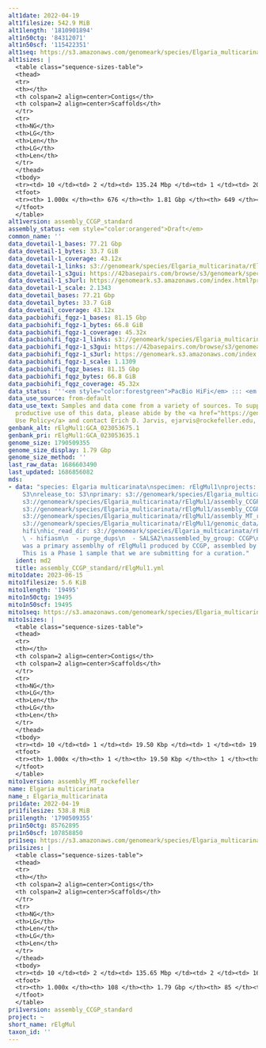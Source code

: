 ```yaml
---
alt1date: 2022-04-19
alt1filesize: 542.9 MiB
alt1length: '1810901894'
alt1n50ctg: '84312071'
alt1n50scf: '115422351'
alt1seq: https://s3.amazonaws.com/genomeark/species/Elgaria_multicarinata/rElgMul1/assembly_CCGP_standard/rElgMul1.alt.asm.20220419.fasta.gz
alt1sizes: |
  <table class="sequence-sizes-table">
  <thead>
  <tr>
  <th></th>
  <th colspan=2 align=center>Contigs</th>
  <th colspan=2 align=center>Scaffolds</th>
  </tr>
  <tr>
  <th>NG</th>
  <th>LG</th>
  <th>Len</th>
  <th>LG</th>
  <th>Len</th>
  </tr>
  </thead>
  <tbody>
  <tr><td> 10 </td><td> 2 </td><td> 135.24 Mbp </td><td> 1 </td><td> 204.63 Mbp </td></tr><tr><td> 20 </td><td> 3 </td><td> 110.24 Mbp </td><td> 2 </td><td> 176.53 Mbp </td></tr><tr><td> 30 </td><td> 5 </td><td> 100.50 Mbp </td><td> 3 </td><td> 163.85 Mbp </td></tr><tr><td> 40 </td><td> 6 </td><td> 96.48 Mbp </td><td> 5 </td><td> 135.24 Mbp </td></tr><tr style="background-color:#cccccc;"><td> 50 </td><td> 9 </td><td> 84.31 Mbp </td><td> 6 </td><td> 115.42 Mbp </td></tr><tr><td> 60 </td><td> 11 </td><td> 71.78 Mbp </td><td> 8 </td><td> 101.21 Mbp </td></tr><tr><td> 70 </td><td> 14 </td><td> 37.69 Mbp </td><td> 10 </td><td> 96.48 Mbp </td></tr><tr><td> 80 </td><td> 21 </td><td> 22.34 Mbp </td><td> 13 </td><td> 33.70 Mbp </td></tr><tr><td> 90 </td><td> 33 </td><td> 10.40 Mbp </td><td> 20 </td><td> 20.09 Mbp </td></tr><tr><td> 100 </td><td> 676 </td><td> 11.54 Kbp </td><td> 649 </td><td> 11.54 Kbp </td></tr></tbody>
  <tfoot>
  <tr><th> 1.000x </th><th> 676 </th><th> 1.81 Gbp </th><th> 649 </th><th> 1.81 Gbp </th></tr>
  </tfoot>
  </table>
alt1version: assembly_CCGP_standard
assembly_status: <em style="color:orangered">Draft</em>
common_name: ''
data_dovetail-1_bases: 77.21 Gbp
data_dovetail-1_bytes: 33.7 GiB
data_dovetail-1_coverage: 43.12x
data_dovetail-1_links: s3://genomeark/species/Elgaria_multicarinata/rElgMul1/genomic_data/dovetail/<br>
data_dovetail-1_s3gui: https://42basepairs.com/browse/s3/genomeark/species/Elgaria_multicarinata/rElgMul1/genomic_data/dovetail/
data_dovetail-1_s3url: https://genomeark.s3.amazonaws.com/index.html?prefix=species/Elgaria_multicarinata/rElgMul1/genomic_data/dovetail/
data_dovetail-1_scale: 2.1343
data_dovetail_bases: 77.21 Gbp
data_dovetail_bytes: 33.7 GiB
data_dovetail_coverage: 43.12x
data_pacbiohifi_fqgz-1_bases: 81.15 Gbp
data_pacbiohifi_fqgz-1_bytes: 66.8 GiB
data_pacbiohifi_fqgz-1_coverage: 45.32x
data_pacbiohifi_fqgz-1_links: s3://genomeark/species/Elgaria_multicarinata/rElgMul1/genomic_data/pacbio_hifi/<br>
data_pacbiohifi_fqgz-1_s3gui: https://42basepairs.com/browse/s3/genomeark/species/Elgaria_multicarinata/rElgMul1/genomic_data/pacbio_hifi/
data_pacbiohifi_fqgz-1_s3url: https://genomeark.s3.amazonaws.com/index.html?prefix=species/Elgaria_multicarinata/rElgMul1/genomic_data/pacbio_hifi/
data_pacbiohifi_fqgz-1_scale: 1.1309
data_pacbiohifi_fqgz_bases: 81.15 Gbp
data_pacbiohifi_fqgz_bytes: 66.8 GiB
data_pacbiohifi_fqgz_coverage: 45.32x
data_status: '''<em style="color:forestgreen">PacBio HiFi</em> ::: <em style="color:forestgreen">Dovetail</em>'''
data_use_source: from-default
data_use_text: Samples and data come from a variety of sources. To support fair and
  productive use of this data, please abide by the <a href="https://genome10k.soe.ucsc.edu/data-use-policies/">Data
  Use Policy</a> and contact Erich D. Jarvis, ejarvis@rockefeller.edu, with any questions.
genbank_alt: rElgMul1:GCA_023053675.1
genbank_pri: rElgMul1:GCA_023053635.1
genome_size: 1790509355
genome_size_display: 1.79 Gbp
genome_size_method: ''
last_raw_data: 1686603490
last_updated: 1686856082
mds:
- data: "species: Elgaria multicarinata\nspecimen: rElgMul1\nprojects: \n  - vgp\ndata_location:
    S3\nrelease_to: S3\nprimary: s3://genomeark/species/Elgaria_multicarinata/rElgMul1/assembly_CCGP_standard/rElgMul1.pri.asm.20220419.fasta.gz\nhaplotigs:
    s3://genomeark/species/Elgaria_multicarinata/rElgMul1/assembly_CCGP_standard/rElgMul1.alt.asm.20220419.fasta.gz\npretext:
    s3://genomeark/species/Elgaria_multicarinata/rElgMul1/assembly_CCGP_standard/evaluation/pretext/rElgMul1.pri.asm.20220419.pretext\nmito:
    s3://genomeark/species/Elgaria_multicarinata/rElgMul1/assembly_MT_rockefeller/rElgMul1.MT.20230615.fasta.gz\npacbio_read_dir:
    s3://genomeark/species/Elgaria_multicarinata/rElgMul1/genomic_data/pacbio_hifi/\npacbio_read_type:
    hifi\nhic_read_dir: s3://genomeark/species/Elgaria_multicarinata/rElgMul1/genomic_data/dovetail/\npipeline:\n
    \ - hifiasm\n  - purge_dups\n  - SALSA2\nassembled_by_group: CCGP\nnotes: This
    was a primary assemblhy of rElgMul1 produced by CCGP, assembled by Merly Escalona.
    This is a Phase 1 sample that we are submitting for a curation."
  ident: md2
  title: assembly_CCGP_standard/rElgMul1.yml
mito1date: 2023-06-15
mito1filesize: 5.6 KiB
mito1length: '19495'
mito1n50ctg: 19495
mito1n50scf: 19495
mito1seq: https://s3.amazonaws.com/genomeark/species/Elgaria_multicarinata/rElgMul1/assembly_MT_rockefeller/rElgMul1.MT.20230615.fasta.gz
mito1sizes: |
  <table class="sequence-sizes-table">
  <thead>
  <tr>
  <th></th>
  <th colspan=2 align=center>Contigs</th>
  <th colspan=2 align=center>Scaffolds</th>
  </tr>
  <tr>
  <th>NG</th>
  <th>LG</th>
  <th>Len</th>
  <th>LG</th>
  <th>Len</th>
  </tr>
  </thead>
  <tbody>
  <tr><td> 10 </td><td> 1 </td><td> 19.50 Kbp </td><td> 1 </td><td> 19.50 Kbp </td></tr><tr><td> 20 </td><td> 1 </td><td> 19.50 Kbp </td><td> 1 </td><td> 19.50 Kbp </td></tr><tr><td> 30 </td><td> 1 </td><td> 19.50 Kbp </td><td> 1 </td><td> 19.50 Kbp </td></tr><tr><td> 40 </td><td> 1 </td><td> 19.50 Kbp </td><td> 1 </td><td> 19.50 Kbp </td></tr><tr style="background-color:#cccccc;"><td> 50 </td><td> 1 </td><td style="background-color:#ff8888;"> 19.50 Kbp </td><td> 1 </td><td style="background-color:#ff8888;"> 19.50 Kbp </td></tr><tr><td> 60 </td><td> 1 </td><td> 19.50 Kbp </td><td> 1 </td><td> 19.50 Kbp </td></tr><tr><td> 70 </td><td> 1 </td><td> 19.50 Kbp </td><td> 1 </td><td> 19.50 Kbp </td></tr><tr><td> 80 </td><td> 1 </td><td> 19.50 Kbp </td><td> 1 </td><td> 19.50 Kbp </td></tr><tr><td> 90 </td><td> 1 </td><td> 19.50 Kbp </td><td> 1 </td><td> 19.50 Kbp </td></tr><tr><td> 100 </td><td> 1 </td><td> 19.50 Kbp </td><td> 1 </td><td> 19.50 Kbp </td></tr></tbody>
  <tfoot>
  <tr><th> 1.000x </th><th> 1 </th><th> 19.50 Kbp </th><th> 1 </th><th> 19.50 Kbp </th></tr>
  </tfoot>
  </table>
mito1version: assembly_MT_rockefeller
name: Elgaria multicarinata
name_: Elgaria_multicarinata
pri1date: 2022-04-19
pri1filesize: 538.8 MiB
pri1length: '1790509355'
pri1n50ctg: 85762895
pri1n50scf: 107858850
pri1seq: https://s3.amazonaws.com/genomeark/species/Elgaria_multicarinata/rElgMul1/assembly_CCGP_standard/rElgMul1.pri.asm.20220419.fasta.gz
pri1sizes: |
  <table class="sequence-sizes-table">
  <thead>
  <tr>
  <th></th>
  <th colspan=2 align=center>Contigs</th>
  <th colspan=2 align=center>Scaffolds</th>
  </tr>
  <tr>
  <th>NG</th>
  <th>LG</th>
  <th>Len</th>
  <th>LG</th>
  <th>Len</th>
  </tr>
  </thead>
  <tbody>
  <tr><td> 10 </td><td> 2 </td><td> 135.65 Mbp </td><td> 2 </td><td> 165.02 Mbp </td></tr><tr><td> 20 </td><td> 3 </td><td> 117.24 Mbp </td><td> 3 </td><td> 139.84 Mbp </td></tr><tr><td> 30 </td><td> 5 </td><td> 108.53 Mbp </td><td> 4 </td><td> 124.83 Mbp </td></tr><tr><td> 40 </td><td> 6 </td><td> 107.86 Mbp </td><td> 5 </td><td> 117.24 Mbp </td></tr><tr style="background-color:#cccccc;"><td> 50 </td><td> 8 </td><td style="background-color:#88ff88;"> 85.76 Mbp </td><td> 7 </td><td style="background-color:#88ff88;"> 107.86 Mbp </td></tr><tr><td> 60 </td><td> 11 </td><td> 56.49 Mbp </td><td> 9 </td><td> 95.87 Mbp </td></tr><tr><td> 70 </td><td> 15 </td><td> 35.92 Mbp </td><td> 11 </td><td> 46.09 Mbp </td></tr><tr><td> 80 </td><td> 21 </td><td> 22.26 Mbp </td><td> 16 </td><td> 31.68 Mbp </td></tr><tr><td> 90 </td><td> 32 </td><td> 10.60 Mbp </td><td> 23 </td><td> 16.98 Mbp </td></tr><tr><td> 100 </td><td> 108 </td><td> 12.11 Kbp </td><td> 85 </td><td> 12.11 Kbp </td></tr></tbody>
  <tfoot>
  <tr><th> 1.000x </th><th> 108 </th><th> 1.79 Gbp </th><th> 85 </th><th> 1.79 Gbp </th></tr>
  </tfoot>
  </table>
pri1version: assembly_CCGP_standard
project: ~
short_name: rElgMul
taxon_id: ''
---
```

